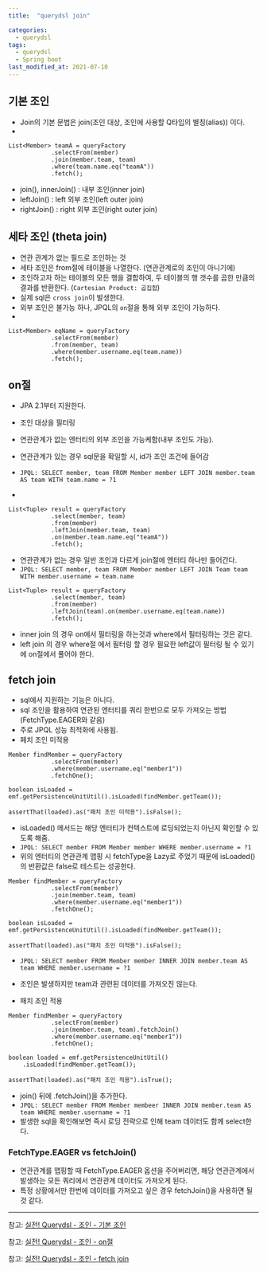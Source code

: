 ```yaml
---
title:  "querydsl join"

categories:
  - querydsl
tags:
  - querydsl
  - Spring boot
last_modified_at: 2021-07-10
---
```


## 기본 조인
* Join의 기본 문법은 join(조인 대상, 조인에 사용할 Q타입의 별칭(alias)) 이다.
* 
~~~ 
List<Member> teamA = queryFactory
            .selectFrom(member)
            .join(member.team, team)
            .where(team.name.eq("teamA"))
            .fetch();
~~~
* join(), innerJoin() : 내부 조인(inner join)
* leftJoin() : left 외부 조인(left outer join)
* rightJoin() : right 외부 조인(right outer join)

## 세타 조인 (theta join)
* 연관 관계가 없는 필드로 조인하는 것
* 세타 조인은 from절에 테이블을 나열한다. (연관관계로의 조인이 아니기에)
* 조인하고자 하는 테이블의 모든 행을 결합하여, 두 테이블의 행 갯수를 곱한 만큼의 결과를 반환한다. (`Cartesian Product: 곱집합`)
* 실제 sql은 `cross join`이 발생한다.
* 외부 조인은 불가능 하나, JPQL의 `on`절을 통해 외부 조인이 가능하다.
* 
~~~
List<Member> eqName = queryFactory
            .selectFrom(member)
            .from(member, team) 
            .where(member.username.eq(team.name))
            .fetch();
~~~

## on절
* JPA 2.1부터 지원한다.
* 조인 대상을 필터링
* 연관관계가 없는 엔터티의 외부 조인을 가능케함(내부 조인도 가능).

* 연관관계가 있는 경우 sql문을 확일할 시, id가 조인 조건에 들어감
* `JPQL: SELECT member, team FROM Member member LEFT JOIN member.team AS team WITH team.name = ?1`
* 
~~~
List<Tuple> result = queryFactory
            .select(member, team)
            .from(member)
            .leftJoin(member.team, team) 
            .on(member.team.name.eq("teamA"))
            .fetch();
~~~

* 연관관계가 없는 경우 일반 조인과 다르게 join절에 엔터티 하나만 들어간다.
* `JPQL: SELECT member, team FROM Member member LEFT JOIN Team team WITH member.username = team.name`
~~~
List<Tuple> result = queryFactory
            .select(member, team)
            .from(member)
            .leftJoin(team).on(member.username.eq(team.name)) 
            .fetch();
~~~

* inner join 의 경우 on에서 필터링을 하는것과 where에서 필터링하는 것은 같다.
* left join 의 경우 where절 에서 필터링 할 경우 필요한 left값이 필터링 될 수 있기에 on절에서 풀어야 한다.

## fetch join
* sql에서 지원하는 기능은 아니다.
* sql 조인을 활용하여 연관된 엔터티를 쿼리 한번으로 모두 가져오는 방법 (FetchType.EAGER와 같음)
* 주로 JPQL 성능 최적화에 사용됨.
* 페치 조인 미적용

~~~
Member findMember = queryFactory
            .selectFrom(member)
            .where(member.username.eq("member1"))
            .fetchOne();

boolean isLoaded = emf.getPersistenceUnitUtil().isLoaded(findMember.getTeam());

assertThat(loaded).as("패치 조인 미적용").isFalse();
~~~
* isLoaded() 메서드는 해당 엔터티가 컨텍스트에 로딩되었는지 아닌지 확인할 수 있도록 해줌.
* `JPQL: SELECT member FROM Member member WHERE member.username = ?1`
* 위의 엔터티의 연관관계 맵핑 시 fetchType을 Lazy로 주었기 때문에 isLoaded()의 반환값은 false로 테스트는 성공한다.

~~~
Member findMember = queryFactory
            .selectFrom(member)
            .join(member.team, team)
            .where(member.username.eq("member1"))
            .fetchOne();

boolean isLoaded = emf.getPersistenceUnitUtil().isLoaded(findMember.getTeam());

assertThat(loaded).as("패치 조인 미적용").isFalse();
~~~
* `JPQL: SELECT member FROM Member member INNER JOIN member.team AS team WHERE member.username = ?1`
* 조인은 발생하지만 team과 관련된 데이터를 가져오진 않는다.

* 패치 조인 적용

~~~
Member findMember = queryFactory
            .selectFrom(member)
            .join(member.team, team).fetchJoin()
            .where(member.username.eq("member1"))
            .fetchOne(); 

boolean loaded = emf.getPersistenceUnitUtil()
    .isLoaded(findMember.getTeam());

assertThat(loaded).as("패치 조인 적용").isTrue();
~~~
* join() 뒤에 .fetchJoin()을 추가한다.
* `JPQL: SELECT member FROM Member membeer INNER JOIN member.team AS team WHERE member.username = ?1`
* 발생한 sql을 확인해보면 즉시 로딩 전략으로 인해 team 데이터도 함께 select한다.

### FetchType.EAGER vs fetchJoin()
* 연관관계를 맵핑할 때 FetchType.EAGER 옵션을 주어버리면, 해당 연관관계에서 발생하는 모든 쿼리에서 연관관계 데이터도 가져오게 된다.
* 특정 상황에서만 한번에 데이터를 가져오고 싶은 경우 fetchJoin()을 사용하면 될 것 같다.

<hr>

참고: [실전! Querydsl - 조인 - 기본 조인](https://www.inflearn.com/course/Querydsl-%EC%8B%A4%EC%A0%84/lecture/30129?tab=curriculum&mm=close)

참고: [실전! Querydsl - 조인 - on절](https://www.inflearn.com/course/Querydsl-%EC%8B%A4%EC%A0%84/lecture/30130?tab=note&mm=close)

참고: [실전! Querydsl - 조인 - fetch join](https://www.inflearn.com/course/Querydsl-%EC%8B%A4%EC%A0%84/lecture/30131?tab=note&mm=close)